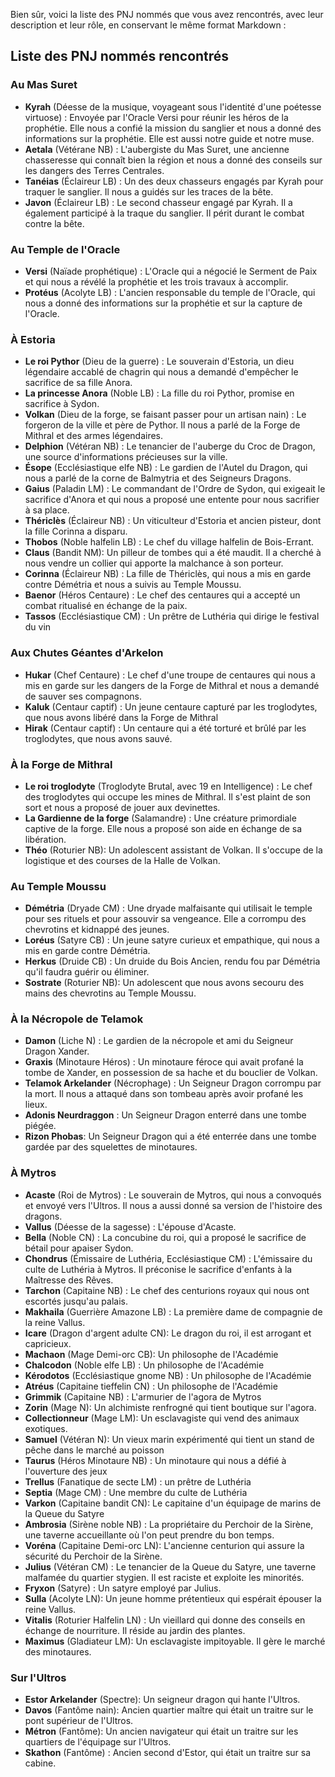 Bien sûr, voici la liste des PNJ nommés que vous avez rencontrés, avec leur description et leur rôle, en conservant le même format Markdown :

## Liste des PNJ nommés rencontrés

### **Au Mas Suret**

*   **Kyrah** (Déesse de la musique, voyageant sous l'identité d'une poétesse virtuose) : Envoyée par l'Oracle Versi pour réunir les héros de la prophétie. Elle nous a confié la mission du sanglier et nous a donné des informations sur la prophétie. Elle est aussi notre guide et notre muse.
*   **Aetala** (Vétérane NB) : L'aubergiste du Mas Suret, une ancienne chasseresse qui connaît bien la région et nous a donné des conseils sur les dangers des Terres Centrales.
*   **Tanéias** (Éclaireur LB) : Un des deux chasseurs engagés par Kyrah pour traquer le sanglier. Il nous a guidés sur les traces de la bête.
*   **Javon** (Éclaireur LB) : Le second chasseur engagé par Kyrah. Il a également participé à la traque du sanglier. Il périt durant le combat contre la bête.

### **Au Temple de l'Oracle**

*   **Versi** (Naïade prophétique) : L'Oracle qui a négocié le Serment de Paix et qui nous a révélé la prophétie et les trois travaux à accomplir.
*   **Protéus** (Acolyte LB) : L'ancien responsable du temple de l'Oracle, qui nous a donné des informations sur la prophétie et sur la capture de l'Oracle.

### **À Estoria**

*   **Le roi Pythor** (Dieu de la guerre) : Le souverain d'Estoria, un dieu légendaire accablé de chagrin qui nous a demandé d'empêcher le sacrifice de sa fille Anora.
*   **La princesse Anora** (Noble LB) : La fille du roi Pythor, promise en sacrifice à Sydon.
*   **Volkan** (Dieu de la forge, se faisant passer pour un artisan nain) : Le forgeron de la ville et père de Pythor. Il nous a parlé de la Forge de Mithral et des armes légendaires.
*   **Delphion** (Vétéran NB) : Le tenancier de l'auberge du Croc de Dragon, une source d'informations précieuses sur la ville.
*   **Ésope** (Ecclésiastique elfe NB) : Le gardien de l'Autel du Dragon, qui nous a parlé de la corne de Balmytria et des Seigneurs Dragons.
*   **Gaius** (Paladin LM) : Le commandant de l'Ordre de Sydon, qui exigeait le sacrifice d'Anora et qui nous a proposé une entente pour nous sacrifier à sa place.
*   **Thériclès** (Éclaireur NB) : Un viticulteur d'Estoria et ancien pisteur, dont la fille Corinna a disparu.
*   **Thobos** (Noble halfelin LB) : Le chef du village halfelin de Bois-Errant.
*   **Claus** (Bandit NM): Un pilleur de tombes qui a été maudit. Il a cherché à nous vendre un collier qui apporte la malchance à son porteur.
*   **Corinna** (Éclaireur NB) : La fille de Thériclès, qui nous a mis en garde contre Démétria et nous a suivis au Temple Moussu.
*   **Baenor** (Héros Centaure) : Le chef des centaures qui a accepté un combat ritualisé en échange de la paix.
* **Tassos** (Ecclésiastique CM) : Un prêtre de Luthéria qui dirige le festival du vin

### **Aux Chutes Géantes d'Arkelon**

*   **Hukar** (Chef Centaure) : Le chef d'une troupe de centaures qui nous a mis en garde sur les dangers de la Forge de Mithral et nous a demandé de sauver ses compagnons.
*   **Kaluk** (Centaur captif) : Un jeune centaure capturé par les troglodytes, que nous avons libéré dans la Forge de Mithral
*   **Hirak** (Centaur captif) : Un centaure qui a été torturé et brûlé par les troglodytes, que nous avons sauvé.

### **À la Forge de Mithral**

*   **Le roi troglodyte** (Troglodyte Brutal, avec 19 en Intelligence) : Le chef des troglodytes qui occupe les mines de Mithral. Il s'est plaint de son sort et nous a proposé de jouer aux devinettes.
*   **La Gardienne de la forge** (Salamandre) : Une créature primordiale captive de la forge. Elle nous a proposé son aide en échange de sa libération.
*   **Théo** (Roturier NB): Un adolescent assistant de Volkan. Il s'occupe de la logistique et des courses de la Halle de Volkan.

### **Au Temple Moussu**

*   **Démétria** (Dryade CM) : Une dryade malfaisante qui utilisait le temple pour ses rituels et pour assouvir sa vengeance. Elle a corrompu des chevrotins et kidnappé des jeunes.
*   **Loréus** (Satyre CB) : Un jeune satyre curieux et empathique, qui nous a mis en garde contre Démétria.
*   **Herkus** (Druide CB) : Un druide du Bois Ancien, rendu fou par Démétria qu'il faudra guérir ou éliminer.
*   **Sostrate** (Roturier NB): Un adolescent que nous avons secouru des mains des chevrotins au Temple Moussu.

### **À la Nécropole de Telamok**

*   **Damon** (Liche N) : Le gardien de la nécropole et ami du Seigneur Dragon Xander.
*   **Graxis** (Minotaure Héros) : Un minotaure féroce qui avait profané la tombe de Xander, en possession de sa hache et du bouclier de Volkan.
*   **Telamok Arkelander** (Nécrophage) : Un Seigneur Dragon corrompu par la mort. Il nous a attaqué dans son tombeau après avoir profané les lieux.
*   **Adonis Neurdraggon** : Un Seigneur Dragon enterré dans une tombe piégée.
*   **Rizon Phobas**: Un Seigneur Dragon qui a été enterrée dans une tombe gardée par des squelettes de minotaures.

### **À Mytros**

*   **Acaste** (Roi de Mytros) : Le souverain de Mytros, qui nous a convoqués et envoyé vers l'Ultros. Il nous a aussi donné sa version de l'histoire des dragons.
*   **Vallus** (Déesse de la sagesse) : L'épouse d'Acaste.
*   **Bella** (Noble CN) : La concubine du roi, qui a proposé le sacrifice de bétail pour apaiser Sydon.
*   **Chondrus** (Émissaire de Luthéria, Ecclésiastique CM) : L'émissaire du culte de Luthéria à Mytros. Il préconise le sacrifice d'enfants à la Maîtresse des Rêves.
*   **Tarchon** (Capitaine NB) : Le chef des centurions royaux qui nous ont escortés jusqu'au palais.
*   **Makhaila** (Guerrière Amazone LB) : La première dame de compagnie de la reine Vallus.
*   **Icare** (Dragon d'argent adulte CN): Le dragon du roi, il est arrogant et capricieux.
*   **Machaon** (Mage Demi-orc CB): Un philosophe de l'Académie
*   **Chalcodon** (Noble elfe LB) : Un philosophe de l'Académie
*   **Kérodotos** (Ecclésiastique gnome NB) : Un philosophe de l'Académie
*   **Atréus** (Capitaine tieffelin CN) : Un philosophe de l'Académie
*   **Grimmik** (Capitaine NB) : L'armurier de l'agora de Mytros
*   **Zorin** (Mage N): Un alchimiste renfrogné qui tient boutique sur l'agora.
*   **Collectionneur** (Mage LM): Un esclavagiste qui vend des animaux exotiques.
*   **Samuel** (Vétéran N): Un vieux marin expérimenté qui tient un stand de pêche dans le marché au poisson
*   **Taurus** (Héros Minotaure NB) : Un minotaure qui nous a défié à l'ouverture des jeux
*   **Trellus** (Fanatique de secte LM) : un prêtre de Luthéria
*   **Septia** (Mage CM) : Une membre du culte de Luthéria
*   **Varkon** (Capitaine bandit CN): Le capitaine d'un équipage de marins de la Queue du Satyre
*   **Ambrosia** (Sirène noble NB) : La propriétaire du Perchoir de la Sirène, une taverne accueillante où l'on peut prendre du bon temps.
*   **Voréna** (Capitaine Demi-orc LN): L'ancienne centurion qui assure la sécurité du Perchoir de la Sirène.
*   **Julius** (Vétéran CM) : Le tenancier de la Queue du Satyre, une taverne malfamée du quartier stygien. Il est raciste et exploite les minorités.
*   **Fryxon** (Satyre) : Un satyre employé par Julius.
*   **Sulla** (Acolyte LN): Un jeune homme prétentieux qui espérait épouser la reine Vallus.
*   **Vitalis** (Roturier Halfelin LN) : Un vieillard qui donne des conseils en échange de nourriture. Il réside au jardin des plantes.
*   **Maximus** (Gladiateur LM): Un esclavagiste impitoyable. Il gère le marché des minotaures.

### **Sur l'Ultros**
*   **Estor Arkelander** (Spectre): Un seigneur dragon qui hante l'Ultros.
*   **Davos** (Fantôme nain): Ancien quartier maître qui était un traitre sur le pont supérieur de l'Ultros.
*   **Métron** (Fantôme): Un ancien navigateur qui était un traitre sur les quartiers de l'équipage sur l'Ultros.
*   **Skathon** (Fantôme) : Ancien second d'Estor, qui était un traitre sur sa cabine.
